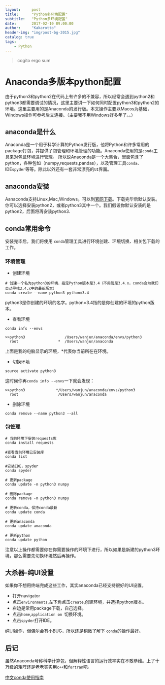 ```yaml
---
layout:     post
title:      "Python多环境配置"
subtitle:   "Python多环境配置"
date:       2017-02-10 09:00:00
author:     "Kakarotto"
header-img: "img/post-bg-2015.jpg"
catalog: true
tags:
    - Python
---
```


>cogito ergo sum

# Anaconda多版本python配置

由于python3和python2在代码上有许多的不兼容，所以经常会遇到python2和python3都需要调试的情况，这里主要讲一下如何同时配置python3和python2的环境。这里主要用的是Anaconda的发行版。本文操作主要以Macos为基础，Windows操作可参考后文连接。（主要我不用Windows好多年了。。）

## anaconda是什么

Anaconda是一个用于科学计算的Python发行版，他将Python和许多常用的package打包，并提供了包管理和环境管理的功能。Anaconda使用的是`conda`工具来对包盒环境进行管理。
所以说Anaconda是一个大集合，里面包含了python，各种包如（numpy,requests,pandas），以及管理工具`conda`、IDE`spyder`等等。除此以外还有一套非常漂亮的`UI`界面。

## anaconda安装

Aanaconda支持Linux,Mac,Windows。可以到[官网下载](https://www.continuum.io/downloads)。下载完毕后默认安装。你可以选择安装python2，或者python3其中一个。我们假设你默认安装的是python2，后面将再安装python3.

## conda常用命令

安装完毕后，我们将使用 `conda`管理工具进行环境创建、环境切换、相关包下载的工作。

### 环境管理

* 创建环境

```
# 创建一个名为python3的环境，指定Python版本是3.4（不用管是3.4.x，conda会为我们自动寻找3.4.x中的最新版本）
conda create --name python3 python=3.4
```
python3是你创建的环境的名字。python=3.4指的是你创建的环境的python版本。

* 查看环境

```
conda info --envs

>>python3                  /Users/wanjun/anaconda/envs/python3
  root                  *  /Users/wanjun/anaconda
```
上面是我的电脑显示的环境，*代表你当前所在在环境。

* 切换环境

```
source activate python3
```
这时候你再`conda info --envs`一下就会发现：

```
>>python3              */Users/wanjun/anaconda/envs/python3
  root                  /Users/wanjun/anaconda
```
* 删除环境

```
conda remove --name python3 --all
```

### 包管理

```
# 当前环境下安装requests库
conda install requests

#查看当前环境已安装库
conda list

#安装IDE，spyder
conda spyder

# 更新package
conda update -n python3 numpy

# 删除package
conda remove -n python3 numpy

# 更新conda，保持conda最新
conda update conda

# 更新anaconda
conda update anaconda

# 更新python
conda update python
```
注意以上操作都需要你在你需要操作的环境下进行，所以如果是新建的python3环境，那么需要先切换环境然后再操作。

## 大杀器-纯UI设置

如果你不想用终端完成这些工作，其实anaconda已经支持很好的UI设置。

* 打开navigator
* 点击`environments`,左下角点击`create`,创建环境，并选择python版本。
* 右边是常用package下载，自己选择。
* 点击`home`,`application on `切换环境。
* 点击`spyder`打开IDE。

纯UI操作，但偶尔会有小BUG，所以还是稍微了解下   `conda`的操作最好。

## 后记

虽然Anaconda号称科学计算包，但解释性语言的运行效率实在不敢恭维。上了十万级的矩阵还是老老实实用`c++`和`fortran`吧。

[中文conda使用指南](http://www.cnblogs.com/harvey888/p/5465452.html)


